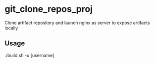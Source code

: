 # git_clone_repos_proj
Clone artifact repository and launch nginx as server to expose artifacts locally

## Usage
./build.sh -u [username]
